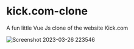 # kick.com-clone
A fun little Vue Js clone of the website Kick.com




![Screenshot 2023-03-26 223546](https://user-images.githubusercontent.com/96470333/227783660-3817d987-4e67-4b49-97ea-d43c3c32b734.png)
